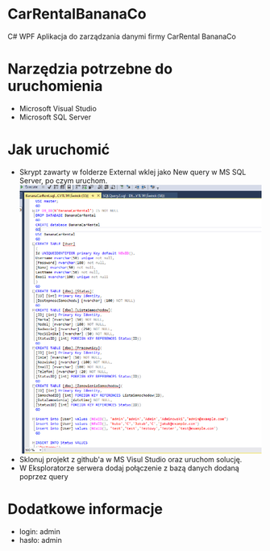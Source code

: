 # CarRentalBananaCo
C# WPF Aplikacja do zarządzania danymi firmy CarRental BananaCo
# Narzędzia potrzebne do uruchomienia
- Microsoft Visual Studio 
- Microsoft SQL Server
# Jak uruchomić
- Skrypt zawarty w folderze External wklej jako New query w MS SQL Server, po czym uruchom.
![image](https://github.com/kawaii-kubus/CarRentalBananaCo/blob/afef831840261781efd059043fe1a09201b95bac/Query.PNG)
- Sklonuj projekt z github'a w MS Visul Studio oraz uruchom solucję.
- W Eksploratorze serwera dodaj połączenie z bazą danych dodaną poprzez query
# Dodatkowe informacje
- login: admin
- hasło: admin


